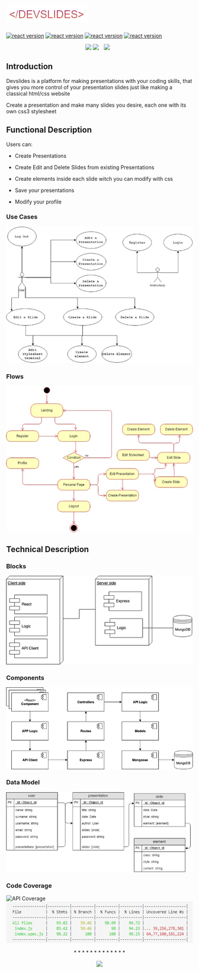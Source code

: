 # ![Use Cases](images/logo.png)

[![react version](https://img.shields.io/badge/react-16.8.6-blue.svg)](https://www.npmjs.com/package/react/v/16.8.6) 
[![react version](https://img.shields.io/badge/express-4.17.1-green.svg)](https://www.npmjs.com/package/express/v/4.17.1) 
[![react version](https://img.shields.io/badge/tippy.js-4.3.4-pink.svg)](https://www.npmjs.com/package/tippy.js/v/2.2.0) 
[![react version](https://img.shields.io/badge/mongoose-5.5.11-orange.svg)](https://www.npmjs.com/package/mongoose/v/5.5.11) 


<p align="center">

<img src="https://media2.giphy.com/media/g1KN0LBe3bDva/source.gif" >
<img src="images/landing.png" >

<img src="images/presentation.png" style="margin: 0px 10px; 60px 0px">
</p>

## Introduction

Devslides is a platform for making presentations with your coding skills, that gives you more control of your presentation slides just like making a classical html/css website

Create a presentation and make many slides you desire, each one with its own css3 stylesheet


## Functional Description
Users can:

* Create Presentations

* Create Edit and Delete Slides from existing Presentations

* Create elements inside each slide witch you can modify with css

* Save your presentations

* Modify your profile
### Use Cases

![Use Cases](images/use-cases.jpg)

### Flows

![Flows](images/flows.jpg)


## Technical Description

### Blocks

![Blocks](images/blocks.png)

### Components

![Components](images/components.png)

### Data Model

![Data Model](images/data-model.png)

### Code Coverage
![API Coverage](https://img.shields.io/badge/API%20coverage-85.42-green.svg)
![API code coverage](images/api-coverage.PNG)






<p align="center">
* * * * * * * * * * * * *
</p>

<p align="center">
<img src="https://media1.giphy.com/media/9DnNlrVZhlNZDEs9ar/giphy.gif?cid=790b76115d02164a3355384951c5b519&rid=giphy.gif">
